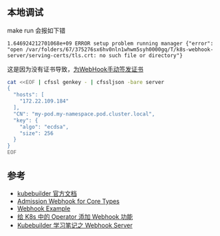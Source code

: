 # 




## 本地调试

make run 会报如下错
```
1.646924212701068e+09 ERROR setup problem running manager {"error": "open /var/folders/67/375276sx6hv0nln1whwm5syh0000gq/T/k8s-webhook-server/serving-certs/tls.crt: no such file or directory"}
```

这是因为没有证书导致，[为WebHook手动签发证书](https://kubernetes.io/zh-cn/docs/tasks/tls/managing-tls-in-a-cluster/)

```sh
cat <<EOF | cfssl genkey - | cfssljson -bare server
{
  "hosts": [
    "172.22.109.184"
  ],
  "CN": "my-pod.my-namespace.pod.cluster.local",
  "key": {
    "algo": "ecdsa",
    "size": 256
  }
}
EOF
```



## 参考

+ [kubebuilder 官方文档](https://book.kubebuilder.io/introduction.html)
+ [Admission Webhook for Core Types](https://book.kubebuilder.io/reference/webhook-for-core-types.html)
+ [Webhook Example](https://github.com/kubernetes-sigs/controller-runtime/blob/main/examples/builtins/mutatingwebhook.go)
+ [给 K8s 中的 Operator 添加 Webhook 功能](https://blog.51cto.com/u_15773567/5671473)
+ [Kubebuilder 学习笔记之 Webhook Server](http://www.manongjc.com/detail/63-jkmbheqdeyizwra.html)